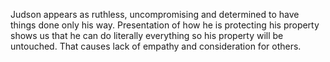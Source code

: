 Judson appears as ruthless, uncompromising and determined to have things done only his way. Presentation of how he is protecting his property shows us that he can do literally everything so his property will be untouched. That causes lack of empathy and consideration for others.
